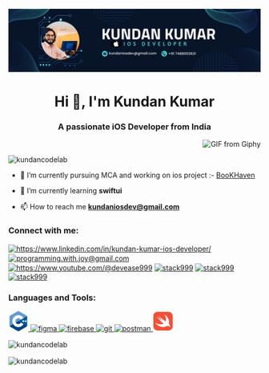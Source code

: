 ![logo](https://github.com/kundancodelab/kundancodelab/blob/main/Navy%20Blue%20Geometric%20Technology%20LinkedIn%20Banner.png)


<h1 align="center">Hi 👋, I'm Kundan Kumar</h1>
<h3 align="center"> A passionate iOS Developer from India </h3>
<p align="right">
  <img src="https://media.giphy.com/media/TFPdmm3rdzeZ0kP3zG/giphy.gif" width="400" height ="200" alt="GIF from Giphy">
</p>




<p align="left"> <img src="https://komarev.com/ghpvc/?username=kundancodelab&label=Profile%20views&color=0e75b6&style=flat" alt="kundancodelab" /> </p>

- 🔭 I’m currently pursuing MCA and working on ios project :- [BooKHaven](https://github.com/kundancodelab/BookHaven)

- 🌱 I’m currently learning **swiftui**

- 📫 How to reach me **kundaniosdev@gmail.com**

<h3 align="left">Connect with me:</h3>
<p align="left">
<a href="https://linkedin.com/in/kundan-kumar-ios-developer/" target="blank"><img align="center" src="https://raw.githubusercontent.com/rahuldkjain/github-profile-readme-generator/master/src/images/icons/Social/linked-in-alt.svg" alt="https://www.linkedin.com/in/kundan-kumar-ios-developer/" height="30" width="40" /></a>
<a href="https://stackoverflow.com/users/26835551/kundan-kumar" target="blank"><img align="center" src="https://raw.githubusercontent.com/rahuldkjain/github-profile-readme-generator/master/src/images/icons/Social/stack-overflow.svg" alt="programming.with.joy@gmail.com" height="30" width="40" /></a>
<a href="https://www.youtube.com/@devease999" target="blank"><img align="center" src="https://raw.githubusercontent.com/rahuldkjain/github-profile-readme-generator/master/src/images/icons/Social/youtube.svg" alt="https://www.youtube.com/@devease999" height="30" width="40" /></a>
<a href="https://www.codechef.com/users/stack999" target="blank"><img align="center" src="https://cdn.jsdelivr.net/npm/simple-icons@3.1.0/icons/codechef.svg" alt="stack999" height="30" width="40" /></a>
<a href="https://www.leetcode.com/stack999" target="blank"><img align="center" src="https://raw.githubusercontent.com/rahuldkjain/github-profile-readme-generator/master/src/images/icons/Social/leet-code.svg" alt="stack999" height="30" width="40" /></a>
<a href="https://auth.geeksforgeeks.org/user/stack999" target="blank"><img align="center" src="https://raw.githubusercontent.com/rahuldkjain/github-profile-readme-generator/master/src/images/icons/Social/geeks-for-geeks.svg" alt="stack999" height="30" width="40" /></a>
</p>

<h3 align="left">Languages and Tools:</h3>
<p align="left"> <a href="https://www.w3schools.com/cpp/" target="_blank" rel="noreferrer"> <img src="https://raw.githubusercontent.com/devicons/devicon/master/icons/cplusplus/cplusplus-original.svg" alt="cplusplus" width="40" height="40"/> </a> <a href="https://www.figma.com/" target="_blank" rel="noreferrer"> <img src="https://www.vectorlogo.zone/logos/figma/figma-icon.svg" alt="figma" width="40" height="40"/> </a> <a href="https://firebase.google.com/" target="_blank" rel="noreferrer"> <img src="https://www.vectorlogo.zone/logos/firebase/firebase-icon.svg" alt="firebase" width="40" height="40"/> </a> <a href="https://git-scm.com/" target="_blank" rel="noreferrer"> <img src="https://www.vectorlogo.zone/logos/git-scm/git-scm-icon.svg" alt="git" width="40" height="40"/> </a> <a href="https://postman.com" target="_blank" rel="noreferrer"> <img src="https://www.vectorlogo.zone/logos/getpostman/getpostman-icon.svg" alt="postman" width="40" height="40"/> </a> <a href="https://developer.apple.com/swift/" target="_blank" rel="noreferrer"> <img src="https://raw.githubusercontent.com/devicons/devicon/master/icons/swift/swift-original.svg" alt="swift" width="40" height="40"/> </a> </p>

<p><img align="center" src="https://github-readme-stats.vercel.app/api/top-langs?username=kundancodelab&show_icons=true&locale=en&layout=compact" alt="kundancodelab" /></p>

<p><img align="center" src="https://github-readme-streak-stats.herokuapp.com/?user=kundancodelab&" alt="kundancodelab" /></p>



